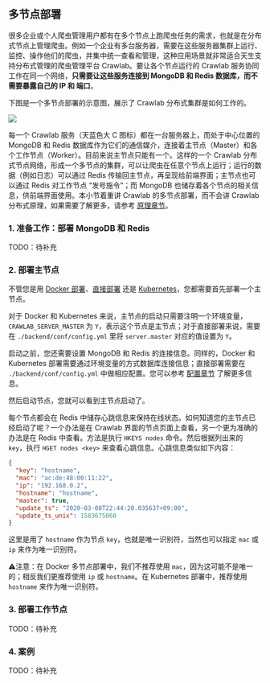 ## 多节点部署

很多企业或个人爬虫管理用户都有在多个节点上跑爬虫任务的需求，也就是在分布式节点上管理爬虫。例如一个企业有多台服务器，需要在这些服务器集群上运行、监控、操作他们的爬虫，并集中统一查看和管理，这种应用场景就非常适合天生支持分布式管理的爬虫管理平台 Crawlab。要让各个节点运行的 Crawlab 服务协同工作在同一个网络，**只需要让这些服务连接到 MongoDB 和 Redis 数据库，而不需要暴露自己的 IP 和 端口**。

下图是一个多节点部署的示意图，展示了 Crawlab 分布式集群是如何工作的。

![](http://static-docs.crawlab.cn/multi-node-deployment.png)

每一个 Crawlab 服务（天蓝色大 C 图标）都在一台服务器上，而处于中心位置的 MongoDB 和 Redis 数据库作为它们的通信媒介，连接着主节点（Master）和各个工作节点（Worker）。目前来说主节点只能有一个。这样的一个 Crawlab 分布式节点网络，形成一个多节点的集群，可以让爬虫在任意个节点上运行；运行的数据（例如日志）可以通过 Redis 传输回主节点，再呈现给前端界面；主节点也可以通过 Redis 对工作节点 “发号施令”；而 MongoDB 也储存着各个节点的相关信息，供前端界面使用。本小节着重讲 Crawlab 的多节点部署，而不会讲 Crawlab 分布式原理，如果需要了解更多，请参考 [原理章节](../Architecture/README.md)。

### 1. 准备工作：部署 MongoDB 和 Redis

TODO：待补充

### 2. 部署主节点

不管您是用 [Docker 部署](./Docker.md)、[直接部署](./Direct.md) 还是 [Kubernetes](./Kubernetes.md)，您都需要首先部署一个主节点。

对于 Docker 和 Kubernetes 来说，主节点的启动只需要注明一个环境变量，`CRAWLAB_SERVER_MASTER` 为 `Y`，表示这个节点是主节点；对于直接部署来说，需要在 `./backend/conf/config.yml` 里将 `server.master` 对应的值设置为 `Y`。

启动之前，您还需要设置 MongoDB 和 Redis 的连接信息。同样的，Docker 和 Kubernetes 部署需要通过环境变量的方式数据库连接信息；直接部署需要在 `./backend/conf/config.yml` 中做相应配置。您可以参考 [配置章节](../Config/README.md) 了解更多信息。

然后启动节点，您就可以看到主节点启动了。

每个节点都会在 Redis 中储存心跳信息来保持在线状态。如何知道您的主节点已经启动了呢？一个办法是在 Crawlab 界面的节点页面上查看，另一个更为准确的办法是在 Redis 中查看。方法是执行 `HKEYS nodes` 命令。然后根据列出来的 `key`，执行 `HGET nodes <key>` 来查看心跳信息。心跳信息类似如下内容：

```json
{
  "key": "hostname",
  "mac": "ac:de:48:00:11:22",
  "ip": "192.168.0.2",
  "hostname": "hostname",
  "master": true,
  "update_ts": "2020-03-08T22:44:20.035637+09:00",
  "update_ts_unix": 1583675060
}
```

这里是用了 `hostname` 作为节点 `key`，也就是唯一识别符，当然也可以指定 `mac` 或 `ip` 来作为唯一识别符。

⚠️注意：在 Docker 多节点部署中，我们不推荐使用 `mac`，因为这可能不是唯一的；相反我们更推荐使用 `ip` 或 `hostname`。在 Kubernetes 部署中，推荐使用 `hostname` 来作为唯一识别符。

### 3. 部署工作节点

TODO：待补充

### 4. 案例

TODO：待补充